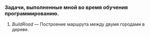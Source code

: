 ### Задачи, выполненные мной во время обучения программированию.
1. *BuildRoad* — Построение маршрута между двумя городами в дереве.
